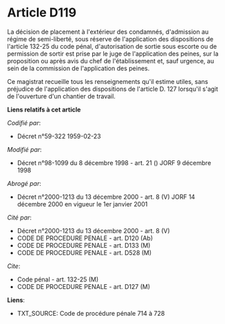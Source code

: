 # Article D119

La décision de placement à l'extérieur des condamnés, d'admission au régime de semi-liberté, sous réserve de l'application
des dispositions de l'article 132-25 du code pénal, d'autorisation de sortie sous escorte ou de permission de sortir est
prise par le juge de l'application des peines, sur la proposition ou après avis du chef de l'établissement et, sauf urgence,
au sein de la commission de l'application des peines.

Ce magistrat recueille tous les renseignements qu'il estime utiles, sans préjudice de l'application des dispositions de
l'article D. 127 lorsqu'il s'agit de l'ouverture d'un chantier de travail.

**Liens relatifs à cet article**

_Codifié par_:

  - Décret n°59-322 1959-02-23

_Modifié par_:

  - Décret n°98-1099 du 8 décembre 1998 - art. 21 () JORF 9 décembre 1998

_Abrogé par_:

  - Décret n°2000-1213 du 13 décembre 2000 - art. 8 (V) JORF 14 décembre 2000 en vigueur le 1er janvier 2001

_Cité par_:

  - Décret n°2000-1213 du 13 décembre 2000 - art. 8 (V)
  - CODE DE PROCEDURE PENALE - art. D120 (Ab)
  - CODE DE PROCEDURE PENALE - art. D133 (M)
  - CODE DE PROCEDURE PENALE - art. D528 (M)

_Cite_:

  - Code pénal - art. 132-25 (M)
  - CODE DE PROCEDURE PENALE - art. D127 (M)

**Liens**:

  - TXT_SOURCE: Code de procédure pénale 714 à 728
